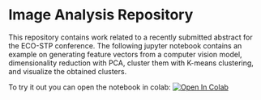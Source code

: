 # Image Analysis Repository

This repository contains work related to a recently submitted abstract for the ECO-STP conference. 
The following jupyter notebook contains an example on generating feature vectors from a computer vision model, dimensionality reduction with PCA, cluster them with K-means clustering, and visualize the obtained clusters.

To try it out you can open the notebook in colab:
<a target="_blank" href="https://colab.research.google.com/github/waterboy96/ImageAnalysis/blob/main/Quantitative_Image_Analysis_of_Biosolids_Evaluating_morphological_parameters_versus_visual_features.ipynb">
  <img src="https://colab.research.google.com/assets/colab-badge.svg" alt="Open In Colab"/>
</a>
